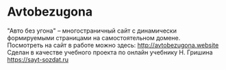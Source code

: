 # Avtobezugona
"Авто без угона" – многостраничный сайт с динамически формируемыми страницами на самостоятельном домене.<br>
Посмотреть на сайт в работе можно здесь: http://avtobezugona.website<br>
Сделан в качестве учебного проекта по онлайн учебнику Н. Гришина https://sayt-sozdat.ru

